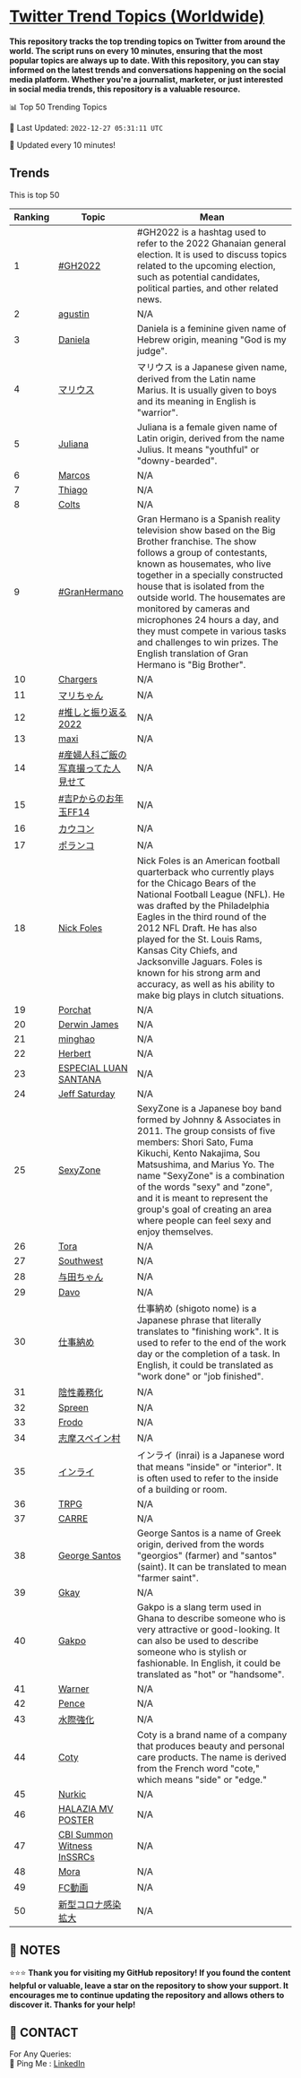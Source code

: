 [Twitter Trend Topics (Worldwide)](https://github.com/ErcinDedeoglu/Twitter-Trend-Topics)
==========

**This repository tracks the top trending topics on Twitter from around the world. 
The script runs on every 10 minutes, ensuring that the most popular topics are always up to date. 
With this repository, you can stay informed on the latest trends and conversations happening on the social media platform. 
Whether you're a journalist, marketer, or just interested in social media trends, this repository is a valuable resource.**


📊 Top 50 Trending Topics

📆 Last Updated: `2022-12-27 05:31:11 UTC`

🔧 Updated every 10 minutes!


## Trends

This is top 50

| Ranking | Topic | Mean |
| ------- | ------------ | ------------ |
| 1 | [#GH2022](http://twitter.com/search?q=%23GH2022) | #GH2022 is a hashtag used to refer to the 2022 Ghanaian general election. It is used to discuss topics related to the upcoming election, such as potential candidates, political parties, and other related news. |
| 2 | [agustin](http://twitter.com/search?q=agustin) | N/A |
| 3 | [Daniela](http://twitter.com/search?q=Daniela) | Daniela is a feminine given name of Hebrew origin, meaning "God is my judge". |
| 4 | [マリウス](http://twitter.com/search?q=%e3%83%9e%e3%83%aa%e3%82%a6%e3%82%b9) | マリウス is a Japanese given name, derived from the Latin name Marius. It is usually given to boys and its meaning in English is "warrior". |
| 5 | [Juliana](http://twitter.com/search?q=Juliana) | Juliana is a female given name of Latin origin, derived from the name Julius. It means "youthful" or "downy-bearded". |
| 6 | [Marcos](http://twitter.com/search?q=Marcos) | N/A |
| 7 | [Thiago](http://twitter.com/search?q=Thiago) | N/A |
| 8 | [Colts](http://twitter.com/search?q=Colts) | N/A |
| 9 | [#GranHermano](http://twitter.com/search?q=%23GranHermano) | Gran Hermano is a Spanish reality television show based on the Big Brother franchise. The show follows a group of contestants, known as housemates, who live together in a specially constructed house that is isolated from the outside world. The housemates are monitored by cameras and microphones 24 hours a day, and they must compete in various tasks and challenges to win prizes. The English translation of Gran Hermano is "Big Brother". |
| 10 | [Chargers](http://twitter.com/search?q=Chargers) | N/A |
| 11 | [マリちゃん](http://twitter.com/search?q=%e3%83%9e%e3%83%aa%e3%81%a1%e3%82%83%e3%82%93) | N/A |
| 12 | [#推しと振り返る2022](http://twitter.com/search?q=%23%e6%8e%a8%e3%81%97%e3%81%a8%e6%8c%af%e3%82%8a%e8%bf%94%e3%82%8b2022) | N/A |
| 13 | [maxi](http://twitter.com/search?q=maxi) | N/A |
| 14 | [#産婦人科ご飯の写真撮ってた人見せて](http://twitter.com/search?q=%23%e7%94%a3%e5%a9%a6%e4%ba%ba%e7%a7%91%e3%81%94%e9%a3%af%e3%81%ae%e5%86%99%e7%9c%9f%e6%92%ae%e3%81%a3%e3%81%a6%e3%81%9f%e4%ba%ba%e8%a6%8b%e3%81%9b%e3%81%a6) | N/A |
| 15 | [#吉Pからのお年玉FF14](http://twitter.com/search?q=%23%e5%90%89P%e3%81%8b%e3%82%89%e3%81%ae%e3%81%8a%e5%b9%b4%e7%8e%89FF14) | N/A |
| 16 | [カウコン](http://twitter.com/search?q=%e3%82%ab%e3%82%a6%e3%82%b3%e3%83%b3) | N/A |
| 17 | [ポランコ](http://twitter.com/search?q=%e3%83%9d%e3%83%a9%e3%83%b3%e3%82%b3) | N/A |
| 18 | [Nick Foles](http://twitter.com/search?q=Nick+Foles) | Nick Foles is an American football quarterback who currently plays for the Chicago Bears of the National Football League (NFL). He was drafted by the Philadelphia Eagles in the third round of the 2012 NFL Draft. He has also played for the St. Louis Rams, Kansas City Chiefs, and Jacksonville Jaguars. Foles is known for his strong arm and accuracy, as well as his ability to make big plays in clutch situations. |
| 19 | [Porchat](http://twitter.com/search?q=Porchat) | N/A |
| 20 | [Derwin James](http://twitter.com/search?q=Derwin+James) | N/A |
| 21 | [minghao](http://twitter.com/search?q=minghao) | N/A |
| 22 | [Herbert](http://twitter.com/search?q=Herbert) | N/A |
| 23 | [ESPECIAL LUAN SANTANA](http://twitter.com/search?q=ESPECIAL+LUAN+SANTANA) | N/A |
| 24 | [Jeff Saturday](http://twitter.com/search?q=Jeff+Saturday) | N/A |
| 25 | [SexyZone](http://twitter.com/search?q=SexyZone) | SexyZone is a Japanese boy band formed by Johnny & Associates in 2011. The group consists of five members: Shori Sato, Fuma Kikuchi, Kento Nakajima, Sou Matsushima, and Marius Yo. The name "SexyZone" is a combination of the words "sexy" and "zone", and it is meant to represent the group's goal of creating an area where people can feel sexy and enjoy themselves. |
| 26 | [Tora](http://twitter.com/search?q=Tora) | N/A |
| 27 | [Southwest](http://twitter.com/search?q=Southwest) | N/A |
| 28 | [与田ちゃん](http://twitter.com/search?q=%e4%b8%8e%e7%94%b0%e3%81%a1%e3%82%83%e3%82%93) | N/A |
| 29 | [Davo](http://twitter.com/search?q=Davo) | N/A |
| 30 | [仕事納め](http://twitter.com/search?q=%e4%bb%95%e4%ba%8b%e7%b4%8d%e3%82%81) | 仕事納め (shigoto nome) is a Japanese phrase that literally translates to "finishing work". It is used to refer to the end of the work day or the completion of a task. In English, it could be translated as "work done" or "job finished". |
| 31 | [陰性義務化](http://twitter.com/search?q=%e9%99%b0%e6%80%a7%e7%be%a9%e5%8b%99%e5%8c%96) | N/A |
| 32 | [Spreen](http://twitter.com/search?q=Spreen) | N/A |
| 33 | [Frodo](http://twitter.com/search?q=Frodo) | N/A |
| 34 | [志摩スペイン村](http://twitter.com/search?q=%e5%bf%97%e6%91%a9%e3%82%b9%e3%83%9a%e3%82%a4%e3%83%b3%e6%9d%91) | N/A |
| 35 | [インライ](http://twitter.com/search?q=%e3%82%a4%e3%83%b3%e3%83%a9%e3%82%a4) | インライ (inrai) is a Japanese word that means "inside" or "interior". It is often used to refer to the inside of a building or room. |
| 36 | [TRPG](http://twitter.com/search?q=TRPG) | N/A |
| 37 | [CARRE](http://twitter.com/search?q=CARRE) | N/A |
| 38 | [George Santos](http://twitter.com/search?q=George+Santos) | George Santos is a name of Greek origin, derived from the words "georgios" (farmer) and "santos" (saint). It can be translated to mean "farmer saint". |
| 39 | [Gkay](http://twitter.com/search?q=Gkay) | N/A |
| 40 | [Gakpo](http://twitter.com/search?q=Gakpo) | Gakpo is a slang term used in Ghana to describe someone who is very attractive or good-looking. It can also be used to describe someone who is stylish or fashionable. In English, it could be translated as "hot" or "handsome". |
| 41 | [Warner](http://twitter.com/search?q=Warner) | N/A |
| 42 | [Pence](http://twitter.com/search?q=Pence) | N/A |
| 43 | [水際強化](http://twitter.com/search?q=%e6%b0%b4%e9%9a%9b%e5%bc%b7%e5%8c%96) | N/A |
| 44 | [Coty](http://twitter.com/search?q=Coty) | Coty is a brand name of a company that produces beauty and personal care products. The name is derived from the French word "cote," which means "side" or "edge." |
| 45 | [Nurkic](http://twitter.com/search?q=Nurkic) | N/A |
| 46 | [HALAZIA MV POSTER](http://twitter.com/search?q=HALAZIA+MV+POSTER) | N/A |
| 47 | [CBI Summon Witness InSSRCs](http://twitter.com/search?q=CBI+Summon+Witness+InSSRCs) | N/A |
| 48 | [Mora](http://twitter.com/search?q=Mora) | N/A |
| 49 | [FC動画](http://twitter.com/search?q=FC%e5%8b%95%e7%94%bb) | N/A |
| 50 | [新型コロナ感染拡大](http://twitter.com/search?q=%e6%96%b0%e5%9e%8b%e3%82%b3%e3%83%ad%e3%83%8a%e6%84%9f%e6%9f%93%e6%8b%a1%e5%a4%a7) | N/A |




## 📝 NOTES

⭐⭐⭐ **Thank you for visiting my GitHub repository! If you found the content helpful or valuable, leave a star on the repository to show your support. It encourages me to continue updating the repository and allows others to discover it. Thanks for your help!**

## 📨 CONTACT

 For Any Queries:  
            🏓 Ping Me : [LinkedIn](https://www.linkedin.com/in/ercindedeoglu/)